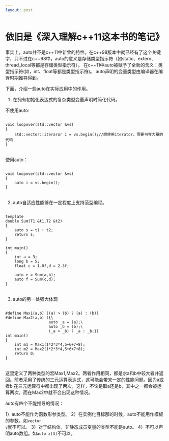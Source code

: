 ```yaml
---
layout: post
---
```


依旧是《深入理解c++11这本书的笔记》
======

事实上，auto并不是c++11中新曾的特性。在c++98版本中就已经有了这个关键字，只不过在c++98中，auto的意义是存储类型指示符（如static、extern、
thread\_local等都是存储类型指示符）。
在c++11中auto被赋予了全新的含义：类型指示符(如，int、float等都是类型指示符)。
auto声明的变量类型由编译器在编译时期推导得到。

下面，介绍一些auto在实际应用中的作用。

1. 在拥有初始化表达式的复杂类型变量声明时简化代码。

不使用auto:
<pre>
<code>
void loopover(std::vector<std::string> &vs)
{
    std::vector<std::string>::iteraror i = vs.begin();//想使用iterator，需要书写大量的代码
}
</code>
</pre>
使用auto：
<pre>
<code>
void loopover(std::vector<std::string> &vs)
{
    auto i = vs.begin();
}
</code>
</pre>

2. auto自适应性能够在一定程度上支持范型编程。

<pre>
<code>
template<typename T1,typename T2>
double Sum(T1 &t1,T2 &t2)
{
    auto s = t1 + t2;
    return s;
}

int main()
{
    int a = 3;
    long b = 5;
    float c = 1.0f,d = 2.3f;

    auto e = Sum<int,long>(a,b);
    auto f = Sum<float,float>(c,d);
}
</code>
</pre>

3. auto的另一处强大体现

<pre>
<code>
#define Max1(a,b) ((a) > (b) ? (a) : (b))
#define Max2(a,b) ({\
                   auto _a = (a);\
                   auto _b = (b);\
                   (_a > _b) ? _a : _b;})
int main()
{
    int m1 = Max1(1*2*3*4,5+6+7+8);
    int m2 = Max2(1*2*3*4,5+6+7+8);
    return 0;
}
</code>
</pre>

这里定义了两种类型的宏Max1,Max2。两者作用相同，都是求a和b中较大者并返回。前者采用了传统的三元运算表达式，这可能会带来一定的性能问题。因为a或者b
在三元运算符中都出现了两次，这样，不论是取a还是b，其中之一都会被运算两次。而在Max2中就不会出现这种情况。

auto有四个不能推导的情况：

1）auto不能作为函数形参类型。
2）在实例化目标那的时候，auto不能用作模板的参数。如<code>vector<auto> v</code>就不可以。
3）对于结构体，非静态成员变量的类型不能是auto。
4）不可以声明auto数组。如<code>auto z[3]</code>不可以。
